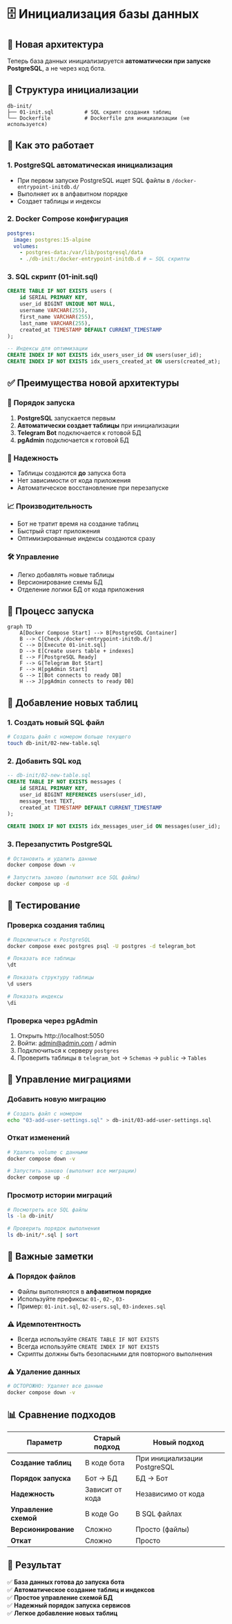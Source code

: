 # 🗄️ Инициализация базы данных

## 🎯 Новая архитектура

Теперь база данных инициализируется **автоматически при запуске PostgreSQL**, а не через код бота.

## 📁 Структура инициализации

```
db-init/
├── 01-init.sql          # SQL скрипт создания таблиц
└── Dockerfile           # Dockerfile для инициализации (не используется)
```

## 🔄 Как это работает

### 1. **PostgreSQL автоматическая инициализация**

- При первом запуске PostgreSQL ищет SQL файлы в `/docker-entrypoint-initdb.d/`
- Выполняет их в алфавитном порядке
- Создает таблицы и индексы

### 2. **Docker Compose конфигурация**

```yaml
postgres:
  image: postgres:15-alpine
  volumes:
    - postgres-data:/var/lib/postgresql/data
    - ./db-init:/docker-entrypoint-initdb.d # ← SQL скрипты
```

### 3. **SQL скрипт (01-init.sql)**

```sql
CREATE TABLE IF NOT EXISTS users (
    id SERIAL PRIMARY KEY,
    user_id BIGINT UNIQUE NOT NULL,
    username VARCHAR(255),
    first_name VARCHAR(255),
    last_name VARCHAR(255),
    created_at TIMESTAMP DEFAULT CURRENT_TIMESTAMP
);

-- Индексы для оптимизации
CREATE INDEX IF NOT EXISTS idx_users_user_id ON users(user_id);
CREATE INDEX IF NOT EXISTS idx_users_created_at ON users(created_at);
```

## ✅ Преимущества новой архитектуры

### 🚀 **Порядок запуска**

1. **PostgreSQL** запускается первым
2. **Автоматически создает таблицы** при инициализации
3. **Telegram Bot** подключается к готовой БД
4. **pgAdmin** подключается к готовой БД

### 🔧 **Надежность**

- Таблицы создаются **до** запуска бота
- Нет зависимости от кода приложения
- Автоматическое восстановление при перезапуске

### 📈 **Производительность**

- Бот не тратит время на создание таблиц
- Быстрый старт приложения
- Оптимизированные индексы создаются сразу

### 🛠️ **Управление**

- Легко добавлять новые таблицы
- Версионирование схемы БД
- Отделение логики БД от кода приложения

## 🔄 Процесс запуска

```mermaid
graph TD
    A[Docker Compose Start] --> B[PostgreSQL Container]
    B --> C[Check /docker-entrypoint-initdb.d/]
    C --> D[Execute 01-init.sql]
    D --> E[Create users table + indexes]
    E --> F[PostgreSQL Ready]
    F --> G[Telegram Bot Start]
    F --> H[pgAdmin Start]
    G --> I[Bot connects to ready DB]
    H --> J[pgAdmin connects to ready DB]
```

## 📝 Добавление новых таблиц

### 1. Создать новый SQL файл

```bash
# Создать файл с номером больше текущего
touch db-init/02-new-table.sql
```

### 2. Добавить SQL код

```sql
-- db-init/02-new-table.sql
CREATE TABLE IF NOT EXISTS messages (
    id SERIAL PRIMARY KEY,
    user_id BIGINT REFERENCES users(user_id),
    message_text TEXT,
    created_at TIMESTAMP DEFAULT CURRENT_TIMESTAMP
);

CREATE INDEX IF NOT EXISTS idx_messages_user_id ON messages(user_id);
```

### 3. Перезапустить PostgreSQL

```bash
# Остановить и удалить данные
docker compose down -v

# Запустить заново (выполнит все SQL файлы)
docker compose up -d
```

## 🧪 Тестирование

### Проверка создания таблиц

```bash
# Подключиться к PostgreSQL
docker compose exec postgres psql -U postgres -d telegram_bot

# Показать все таблицы
\dt

# Показать структуру таблицы
\d users

# Показать индексы
\di
```

### Проверка через pgAdmin

1. Открыть http://localhost:5050
2. Войти: admin@admin.com / admin
3. Подключиться к серверу `postgres`
4. Проверить таблицы в `telegram_bot` → `Schemas` → `public` → `Tables`

## 🔧 Управление миграциями

### Добавить новую миграцию

```bash
# Создать файл с номером
echo "03-add-user-settings.sql" > db-init/03-add-user-settings.sql
```

### Откат изменений

```bash
# Удалить volume с данными
docker compose down -v

# Запустить заново (выполнит все миграции)
docker compose up -d
```

### Просмотр истории миграций

```bash
# Посмотреть все SQL файлы
ls -la db-init/

# Проверить порядок выполнения
ls db-init/*.sql | sort
```

## 🚨 Важные заметки

### ⚠️ **Порядок файлов**

- Файлы выполняются в **алфавитном порядке**
- Используйте префиксы: `01-`, `02-`, `03-`
- Пример: `01-init.sql`, `02-users.sql`, `03-indexes.sql`

### ⚠️ **Идемпотентность**

- Всегда используйте `CREATE TABLE IF NOT EXISTS`
- Всегда используйте `CREATE INDEX IF NOT EXISTS`
- Скрипты должны быть безопасными для повторного выполнения

### ⚠️ **Удаление данных**

```bash
# ОСТОРОЖНО: Удаляет все данные
docker compose down -v
```

## 📊 Сравнение подходов

| Параметр              | Старый подход   | Новый подход                 |
| --------------------- | --------------- | ---------------------------- |
| **Создание таблиц**   | В коде бота     | При инициализации PostgreSQL |
| **Порядок запуска**   | Бот → БД        | БД → Бот                     |
| **Надежность**        | Зависит от кода | Независимо от кода           |
| **Управление схемой** | В коде Go       | В SQL файлах                 |
| **Версионирование**   | Сложно          | Просто (файлы)               |
| **Откат**             | Сложно          | Просто                       |

## 🎯 Результат

✅ **База данных готова до запуска бота**  
✅ **Автоматическое создание таблиц и индексов**  
✅ **Простое управление схемой БД**  
✅ **Надежный порядок запуска сервисов**  
✅ **Легкое добавление новых таблиц**
